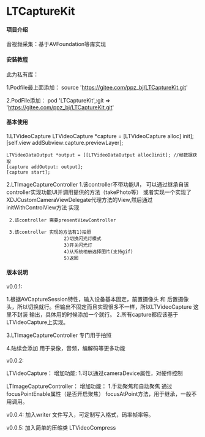 # LTCaptureKit

#### 项目介绍
音视频采集：基于AVFoundation等库实现


#### 安装教程

此为私有库：

1.Podfile最上面添加： source 'https://gitee.com/ppz_bj/LTCaptureKit.git'

2.PodFile添加：  pod 'LTCaptureKit',:git => 'https://gitee.com/ppz_bj/LTCaptureKit.git'

#### 基本使用

1.LTVideoCapture
    LTVideoCapture *capture = [LTVideoCapture alloc] init];
    [self.view addSubview:capture.previewLayer];

    LTVideoDataOutput *output = [[LTVideoDataOutput alloc]init]; //帧数据获取
    [capture addOutput: output];
    [capture start];
2.LTImageCaptureController
     1.该controller不带功能UI，
         可以通过继承自该controller实现功能UI并调用提供的方法（takePhoto等）
         或者实现一个实现了XDJCustomCameraViewDelegate代理方法的View,然后通过initWithControlView方法 实现
 
     2.该controller 需要presentViewController
     
     3.该controller 实现的方法有1)拍照
                         2)切换闪光灯模式
                         3)开关闪光灯
                         4)从系统相册选择图片(支持gif)
                         5)返回
   

#### 版本说明
 
 v0.0.1:
 
 1.根据AVCaptureSession特性，输入设备基本固定，前置摄像头 和 后置摄像头，所以切换就行。但输出不固定而且实现很多不一样，所以LTVideoCapture 这里不封装 输出，具体用的时候添加一个就行。
 2.所有capture都应该基于LTVideoCapture上实现。
 
 3.LTImageCaptureController 专门用于拍照
 
 4.陆续会添加 用于录像，音频，编解码等更多功能
 

v0.0.2:

LTVideoCapture：
增加功能:
1.可以通过cameraDevice属性，对硬件控制

LTImageCaptureController：
增加功能：
1.手动聚焦和自动聚焦
通过focusPointEnable属性（是否开启聚焦）
focusAtPoint方法，用于继承，一般不用调用。


v0.0.4:
加入writer 文件写入，可定制写入格式，码率帧率等。

v0.0.5:
加入简单的压缩类
LTVideoCompress
